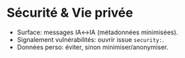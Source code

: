 # Sécurité & Vie privée
- Surface: messages IA↔IA (métadonnées minimisées).
- Signalement vulnérabilités: ouvrir issue `security:`.
- Données perso: éviter, sinon minimiser/anonymiser.
